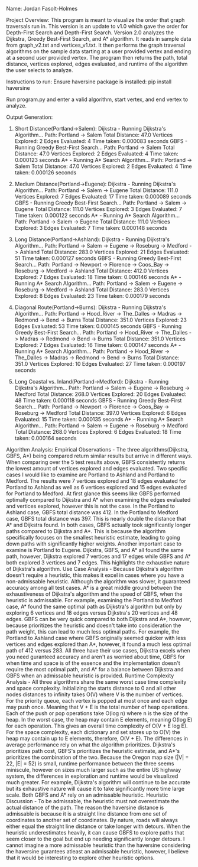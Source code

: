 Name: Jordan Fasolt-Holmes

Project Overview: 
This program is meant to visualize the order that graph traversals run in. This version is an update to v1.0 which gave the order for Depth-First Search and Depth-First Search. Version 2.0 analyzes the Dijkstra, Greedy Best-First Search, and A* algorithm. It reads in sample data from graph_v2.txt and vertices_v1.txt. It then performs the graph traversal algorithms on the sample data starting at a user provided vertex and ending at a second user provided vertex. The program then returns the path, total distance, vertices explored, edges evaluated, and runtime of the algorithm the user selects to analyze.

Instructions to run: 
Ensure haversine package is installed:
pip install haversine

Run program.py and enter a valid algorithm, start vertex, and end vertex to analyze.

Output Generation:

1. Short Distance(Portland->Salem):
    Dijkstra - 
        Running Dijkstra's Algorithm...
        Path: Portland -> Salem
        Total Distance: 47.0
        Vertices Explored: 2
        Edges Evaluated: 4
        Time taken: 0.000083 seconds
    GBFS - 
        Running Greedy Best-First Search...
        Path: Portland -> Salem
        Total Distance: 47.0
        Vertices Explored: 2
        Edges Evaluated: 4
        Time taken: 0.000123 seconds
    A* - 
        Running A* Search Algorithm...
        Path: Portland -> Salem
        Total Distance: 47.0
        Vertices Explored: 2
        Edges Evaluated: 4
        Time taken: 0.000126 seconds

2. Medium Distance(Portland->Eugene):
    Dijkstra - 
        Running Dijkstra's Algorithm...
        Path: Portland -> Salem -> Eugene
        Total Distance: 111.0
        Vertices Explored: 7
        Edges Evaluated: 17
        Time taken: 0.000089 seconds
    GBFS - 
        Running Greedy Best-First Search...
        Path: Portland -> Salem -> Eugene
        Total Distance: 111.0
        Vertices Explored: 3
        Edges Evaluated: 7
        Time taken: 0.000122 seconds
    A* - 
        Running A* Search Algorithm...
        Path: Portland -> Salem -> Eugene
        Total Distance: 111.0
        Vertices Explored: 3
        Edges Evaluated: 7
        Time taken: 0.000148 seconds

3. Long Distance(Portland->Ashland):
    Dijkstra - 
        Running Dijkstra's Algorithm...
        Path: Portland -> Salem -> Eugene -> Roseburg -> Medford -> Ashland
        Total Distance: 283.0
        Vertices Explored: 21
        Edges Evaluated: 51
        Time taken: 0.000127 seconds
    GBFS - 
        Running Greedy Best-First Search...
        Path: Portland -> Newport -> Florence -> Coos_Bay -> Roseburg -> 
        Medford -> Ashland
        Total Distance: 412.0
        Vertices Explored: 7
        Edges Evaluated: 18
        Time taken: 0.000146 seconds
    A* - 
        Running A* Search Algorithm...
        Path: Portland -> Salem -> Eugene -> Roseburg -> Medford -> Ashland
        Total Distance: 283.0
        Vertices Explored: 8
        Edges Evaluated: 23
        Time taken: 0.000179 seconds

4. Diagonal Route(Portland->Burns):
    Dijkstra - 
        Running Dijkstra's Algorithm...
        Path: Portland -> Hood_River -> The_Dalles -> Madras -> Redmond -> Bend -> Burns
        Total Distance: 351.0
        Vertices Explored: 23
        Edges Evaluated: 53
        Time taken: 0.000145 seconds
    GBFS - 
        Running Greedy Best-First Search...
        Path: Portland -> Hood_River -> The_Dalles -> Madras -> Redmond -> Bend -> Burns
        Total Distance: 351.0
        Vertices Explored: 7
        Edges Evaluated: 16
        Time taken: 0.000147 seconds
    A* - 
        Running A* Search Algorithm...
        Path: Portland -> Hood_River -> The_Dalles -> Madras -> Redmond -> Bend -> Burns
        Total Distance: 351.0
        Vertices Explored: 10
        Edges Evaluated: 27
        Time taken: 0.000197 seconds

5. Long Coastal vs. Inland(Portland->Medford):
    Dijkstra - 
        Running Dijkstra's Algorithm...
        Path: Portland -> Salem -> Eugene -> Roseburg -> Medford
        Total Distance: 268.0
        Vertices Explored: 20
        Edges Evaluated: 48
        Time taken: 0.000118 seconds
    GBFS - 
        Running Greedy Best-First Search...
        Path: Portland -> Newport -> Florence -> Coos_Bay -> Roseburg -> 
        Medford
        Total Distance: 397.0
        Vertices Explored: 6
        Edges Evaluated: 15
        Time taken: 0.000135 seconds
    A* - 
        Running A* Search Algorithm...
        Path: Portland -> Salem -> Eugene -> Roseburg -> Medford
        Total Distance: 268.0
        Vertices Explored: 6
        Edges Evaluated: 18
        Time taken: 0.000164 seconds

Algorithm Analysis:
    Empirical Observations - 
        The three algorithms(Dijkstra, GBFS, A*) being compared return similar results but arrive in different ways. When comparing over the 5 test results above, GBFS consistently returns the lowest amount of vertices explored and edges evaluated. Two specific cases I would like to examine are Portland to Ashland and Portland to Medford. The results were 7 vertices explored and 18 edges evaluated for Portland to Ashland as well as 6 vertices explored and 15 edges evaluated for Portland to Medford. At first glance this seems like GBFS performed optimally compared to Dijkstra and A* when examining the edges evaluated and vertices explored, however this is not the case. In the Portland to Ashland case, GBFS total distance was 412. In the Portland to Medford case, GBFS total distance was 397. This is nearly double the distance that A* and Dijkstra found. In both cases, GBFS actually took significantly longer paths compared to Dijkstra and A*. This is because the algorithm specifically focuses on the smallest heuristic estimate, leading to going down paths with significantly higher weights. Another important case to examine is Portland to Eugene. Dijkstra, GBFS, and A* all found the same path, however, Dijkstra explored 7 vertices and 17 edges while GBFS and A* both explored 3 vertices and 7 edges. This highlights the exhaustive nature of Dijkstra's algorithm.
    Use Case Analysis - 
        Because Dijkstra's algorithm doesn't require a heuristic, this makes it excel in cases where you have a non-admissable heuristic. Although the algorithm was slower, it guaranteed accuracy among all test cases.
        A* is a great middle ground between the exhaustiveness of Dijkstra's algorithm and the speed of GBFS, when the heuristic is admissable. For example, examining the Portland to Medford case, A* found the same optimal path as Dijkstra's algorithm but only by exploring 6 vertices and 18 edges versus Dijkstra's 20 vertices and 48 edges.
        GBFS can be very quick compared to both Dijkstra and A*, however, because prioritizes the heuristic and doesn't take into consideration the path weight, this can lead to much less optimal paths. For example, the Portland to Ashland case where GBFS originally seemed quicker with less vertices and edges explored than A*, however, it found a much less optimal path of 412 versus 283.
        All three have their use cases, Dijkstra excels when you need guranteed accuracy and aren't as worried about time, GBFS for when time and space is of the essence and the implementation doesn't require the most optimal path, and A* for a balance between Dijkstra and GBFS when an admissable heuristic is provided. 
    Runtime Complexity Analysis - 
        All three algorithms share the same worst case time complexity and space complexity.
        Initializing the starts distance to 0 and all other nodes distances to infinity takes O(V) where V is the number of vertices. For the priority queue, each vertex is popped at most once and each edge may push once. Meaning that V + E is the total number of heap operations. Each of the push or pop operations take O(log n) where n is the size of the heap. In the worst case, the heap may contain E elements, meaning O(log E) for each operation. This gives an overall time complexity of O(V + E log E). For the space complexity, each dictionary and set stores up to O(V) the heap may contain up to E elements, therefore, O(V + E). The differences in average performance rely on what the algorithm prioritizes. Dijkstra's prioritizes path cost, GBFS's prioritizes the heuristic estimate, and A*'s prioritizes the combination of the two. Because the Oregon map size (|V| = 22, |E| = 52) is small, runtime performance between the three seems miniscule, however on sizes much larger such as the entire US highway system, the differences in exploration and runtime would be visualized much greater. For example, Dijkstra's algorithm will continue to be accurate but its exhaustive nature will cause it to take significantly more time large scale. Both GBFS and A* rely on an admissable heuristic. 
    Heuristic Discussion - 
        To be admissable, the heuristic must not overestimate the actual distance of the path. The reason the haversine distance is admissable is because it is a straight line distance from one set of coordinates to another set of coordinates. By nature, roads will always either equal the straight line distance or take longer with detours. When the heuristic underestimates heavily, it can cause GBFS to explore paths that seem closer to the goal but end up needing significantly longer detours. I cannot imagine a more admissable heuristic than the haversine considering the haversine gurantees atleast an admissable heuristic, however, I believe that it would be interesting to explore other heuristic options.
    
